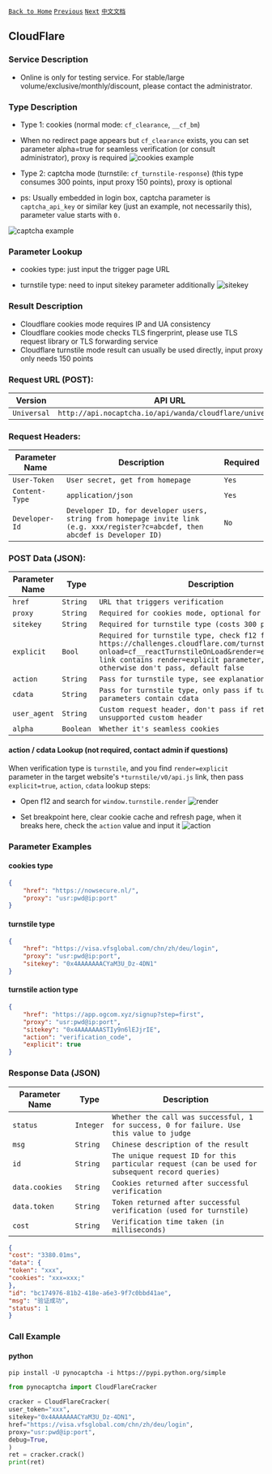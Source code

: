 [`Back to Home`](en.md)    [`Previous`](tls.md)    [`Next`](aws.md)    [`中文文档`](../zh-CN/cloudflare.md)

## CloudFlare

### Service Description

* Online is only for testing service. For stable/large volume/exclusive/monthly/discount, please contact the administrator.

### Type Description

* Type 1: cookies (normal mode: `cf_clearance`, `__cf_bm`)
* When no redirect page appears but `cf_clearance` exists, you can set parameter alpha=true for seamless verification (or consult administrator), proxy is required
![cookies example](/images/cloudflare/cookies.png)

* Type 2: captcha mode (turnstile: `cf_turnstile-response`) (this type consumes 300 points, input proxy 150 points), proxy is optional
* ps: Usually embedded in login box, captcha parameter is `captcha_api_key` or similar key (just an example, not necessarily this), parameter value starts with `0.`

![captcha example](/images/cloudflare/captcha.png)

### Parameter Lookup

* cookies type: just input the trigger page URL

* turnstile type: need to input sitekey parameter additionally
![sitekey](/images/cloudflare/sitekey.png)

### Result Description

* Cloudflare cookies mode requires IP and UA consistency
* Cloudflare cookies mode checks TLS fingerprint, please use TLS request library or TLS forwarding service
* Cloudflare turnstile mode result can usually be used directly, input proxy only needs 150 points

### Request URL (POST):

| Version                | API URL                                                     |
|-------------------|----------------------------------------------------------|
| `Universal`  | `http://api.nocaptcha.io/api/wanda/cloudflare/universal`  |

### Request Headers:

| Parameter Name            | Description                                                                         | Required  |
|----------------|----------------------------------------------------------------------------|-----|
| `User-Token`   | `User secret, get from homepage`                                                               | `Yes` |
| `Content-Type` | `application/json`                                                         | `Yes` |
| `Developer-Id` | `Developer ID, for developer users, string from homepage invite link (e.g. xxx/register?c=abcdef, then abcdef is Developer ID)` | `No` |

### POST Data (JSON):

| Parameter Name        | Type        | Description                                                                             | Required  |
|------------|-----------|--------------------------------------------------------------------------------|-----|
| `href`  | `String`  | `URL that triggers verification`                                           | `Yes` |
| `proxy`    | `String`  | `Required for cookies mode, optional for turnstile` | `Yes` |
| `sitekey`       | `String`  | `Required for turnstile type (costs 300 points)`                                         | `No` |
| `explicit`       | `Bool`  | `Required for turnstile type, check f12 for https://challenges.cloudflare.com/turnstile/v0/api.js?onload=cf__reactTurnstileOnLoad&render=explicit if js link contains render=explicit parameter, set to true, otherwise don't pass, default false`                                         | `No` |
| `action`       | `String`   | `Pass for turnstile type, see explanation below`                                         | `No` |
| `cdata`       | `String`  | `Pass for turnstile type, only pass if turnstile.render parameters contain cdata`                                         | `No` |
| `user_agent` | `String` | `Custom request header, don't pass if returns unsupported custom header`                            | `No` |
| `alpha` | `Boolean` | `Whether it's seamless cookies`                            | `No` |

#### action / cdata Lookup (not required, contact admin if questions)

When verification type is `turnstile`, and you find `render=explicit` parameter in the target website's `*turnstile/v0/api.js` link, then pass `explicit=true`, `action`, `cdata` lookup steps:

* Open f12 and search for `window.turnstile.render`
![render](/images/cloudflare/render.png)

* Set breakpoint here, clear cookie cache and refresh page, when it breaks here, check the `action` value and input it
![action](/images/cloudflare/action.png)

### Parameter Examples

#### cookies type

```json
{
    "href": "https://nowsecure.nl/",
    "proxy": "usr:pwd@ip:port"
}
```

#### turnstile type
```json
{
    "href": "https://visa.vfsglobal.com/chn/zh/deu/login",
    "proxy": "usr:pwd@ip:port",
    "sitekey": "0x4AAAAAAACYaM3U_Dz-4DN1"
}
```

#### turnstile action type
```json
{
    "href": "https://app.ogcom.xyz/signup?step=first",
    "proxy": "usr:pwd@ip:port",
    "sitekey": "0x4AAAAAAASTIy9n6lEJjrIE",
    "action": "verification_code",
    "explicit": true
}
```

### Response Data (JSON)

| Parameter Name          | Type        | Description                            |
|--------------|-----------|-------------------------------|
| `status`     | `Integer` | `Whether the call was successful, 1 for success, 0 for failure. Use this value to judge` |
| `msg`        | `String`  | `Chinese description of the result`                    |
| `id`         | `String`  | `The unique request ID for this particular request (can be used for subsequent record queries)`      |
| `data.cookies` | `String`  | `Cookies returned after successful verification`          |
| `data.token` | `String`  | `Token returned after successful verification (used for turnstile)`               |
| `cost`       | `String`  | `Verification time taken (in milliseconds)`                    |

```json
{
"cost": "3380.01ms",
"data": {
"token": "xxx",
"cookies": "xxx=xxx;"
},
"id": "bc174976-81b2-418e-a6e3-9f7c0bbd41ae",
"msg": "验证成功",
"status": 1
}
```

### Call Example

#### python

```shell
pip install -U pynocaptcha -i https://pypi.python.org/simple
```

```python
from pynocaptcha import CloudFlareCracker

cracker = CloudFlareCracker(
user_token="xxx",
sitekey="0x4AAAAAAACYaM3U_Dz-4DN1",
href="https://visa.vfsglobal.com/chn/zh/deu/login",
proxy="usr:pwd@ip:port",
debug=True,
)
ret = cracker.crack()
print(ret)
```
